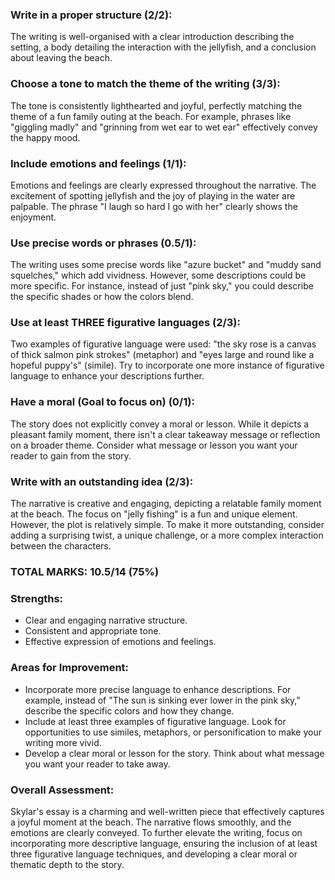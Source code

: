 ### Write in a proper structure (2/2):

The writing is well-organised with a clear introduction describing the setting, a body detailing the interaction with the jellyfish, and a conclusion about leaving the beach.

### Choose a tone to match the theme of the writing (3/3):

The tone is consistently lighthearted and joyful, perfectly matching the theme of a fun family outing at the beach. For example, phrases like "giggling madly" and "grinning from wet ear to wet ear" effectively convey the happy mood.

### Include emotions and feelings (1/1):

Emotions and feelings are clearly expressed throughout the narrative. The excitement of spotting jellyfish and the joy of playing in the water are palpable. The phrase "I laugh so hard I go with her" clearly shows the enjoyment.

### Use precise words or phrases (0.5/1):

The writing uses some precise words like "azure bucket" and "muddy sand squelches," which add vividness. However, some descriptions could be more specific. For instance, instead of just "pink sky," you could describe the specific shades or how the colors blend.

### Use at least THREE figurative languages (2/3):

Two examples of figurative language were used: "the sky rose is a canvas of thick salmon pink strokes" (metaphor) and "eyes large and round like a hopeful puppy's" (simile). Try to incorporate one more instance of figurative language to enhance your descriptions further.

### Have a moral (Goal to focus on) (0/1):

The story does not explicitly convey a moral or lesson. While it depicts a pleasant family moment, there isn't a clear takeaway message or reflection on a broader theme. Consider what message or lesson you want your reader to gain from the story.

### Write with an outstanding idea (2/3):

The narrative is creative and engaging, depicting a relatable family moment at the beach. The focus on "jelly fishing" is a fun and unique element. However, the plot is relatively simple. To make it more outstanding, consider adding a surprising twist, a unique challenge, or a more complex interaction between the characters.

### TOTAL MARKS: 10.5/14 (75%)

### Strengths:

- Clear and engaging narrative structure.
- Consistent and appropriate tone.
- Effective expression of emotions and feelings.

### Areas for Improvement:

- Incorporate more precise language to enhance descriptions. For example, instead of "The sun is sinking ever lower in the pink sky," describe the specific colors and how they change.
- Include at least three examples of figurative language. Look for opportunities to use similes, metaphors, or personification to make your writing more vivid.
- Develop a clear moral or lesson for the story. Think about what message you want your reader to take away.

### Overall Assessment:

Skylar's essay is a charming and well-written piece that effectively captures a joyful moment at the beach. The narrative flows smoothly, and the emotions are clearly conveyed. To further elevate the writing, focus on incorporating more descriptive language, ensuring the inclusion of at least three figurative language techniques, and developing a clear moral or thematic depth to the story.
